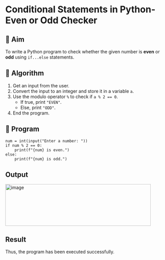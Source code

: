 # Conditional Statements in Python-Even or Odd Checker

## 🎯 Aim
To write a Python program to check whether the given number is **even** or **odd** using `if...else` statements.

## 🧠 Algorithm
1. Get an input from the user.
2. Convert the input to an integer and store it in a variable `a`.
3. Use the modulo operator `%` to check if `a % 2 == 0`.
   - If true, print `"EVEN"`.
   - Else, print `"ODD"`.
4. End the program.

## 🧾 Program
~~~
num = int(input("Enter a number: "))
if num % 2 == 0:
    print(f"{num} is even.")
else:
    print(f"{num} is odd.")
~~~
## Output
<img width="455" height="130" alt="image" src="https://github.com/user-attachments/assets/e34085f6-82fd-4259-8c43-0829db31d127" />

## Result
Thus, the program has been executed successfully.

